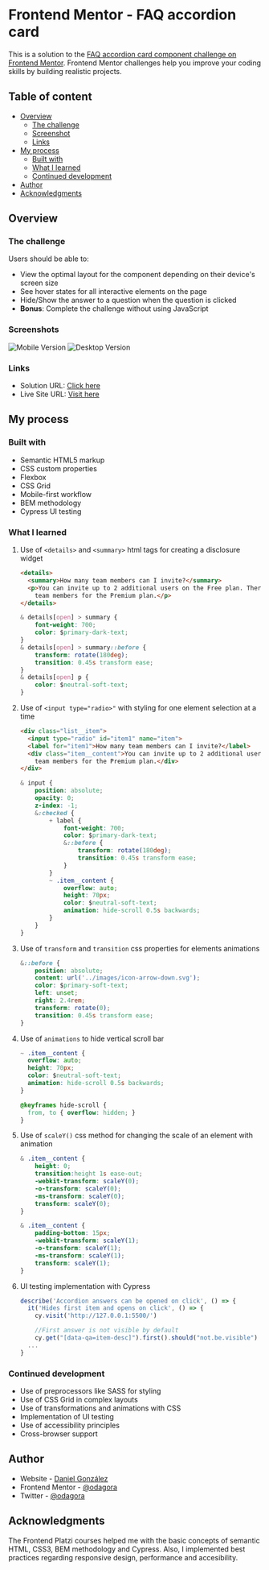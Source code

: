 # Frontend Mentor - FAQ accordion card

This is a solution to the [FAQ accordion card component challenge on Frontend Mentor](https://www.frontendmentor.io/challenges/faq-accordion-card-XlyjD0Oam). Frontend Mentor challenges help you improve your coding skills by building realistic projects.

## Table of content
- [Overview](#overview)
  - [The challenge](#the-challenge)
  - [Screenshot](#screenshot)
  - [Links](#links)
- [My process](#my-process)
  - [Built with](#built-with)
  - [What I learned](#what-i-learned)
  - [Continued development](#continued-development)
- [Author](#author)
- [Acknowledgments](#acknowledgments)

## Overview

### The challenge

Users should be able to:
- View the optimal layout for the component depending on their device's screen size
- See hover states for all interactive elements on the page
- Hide/Show the answer to a question when the question is clicked
- **Bonus**: Complete the challenge without using JavaScript

### Screenshots
![Mobile Version](https://bit.ly/3X3rB4G)
![Desktop Version](https://bit.ly/3ZuEuqb)

### Links

- Solution URL: [Click here](http://bit.ly/3GCbNyW)
- Live Site URL: [Visit here](https://odagora.github.io/faq-accordion-card/)

## My process

### Built with

- Semantic HTML5 markup
- CSS custom properties
- Flexbox
- CSS Grid
- Mobile-first workflow
- BEM methodology
- Cypress UI testing

### What I learned

1. Use of `<details>` and `<summary>` html tags for creating a disclosure widget
    ```html
    <details>
      <summary>How many team members can I invite?</summary>
      <p>You can invite up to 2 additional users on the Free plan. There is no limit on
        team members for the Premium plan.</p>
    </details>
    ```
    ```css
    & details[open] > summary {
        font-weight: 700;
        color: $primary-dark-text;
    }
    & details[open] > summary::before {
        transform: rotate(180deg);
        transition: 0.45s transform ease;
    }
    & details[open] p {
        color: $neutral-soft-text;
    }
    ```

2. Use of `<input type="radio>"` with styling for one element selection at a time
    ```html
    <div class="list__item">
      <input type="radio" id="item1" name="item">
      <label for="item1">How many team members can I invite?</label>
      <div class="item__content">You can invite up to 2 additional users on the Free plan. There is no limit on
        team members for the Premium plan.</div>
    </div>
    ```
    ```css
    & input {
        position: absolute;
        opacity: 0;
        z-index: -1;
        &:checked {
            + label {
                font-weight: 700;
                color: $primary-dark-text;
                &::before {
                    transform: rotate(180deg);
                    transition: 0.45s transform ease;
                }
            }
            ~ .item__content {
                overflow: auto;
                height: 70px;
                color: $neutral-soft-text;
                animation: hide-scroll 0.5s backwards;
            }
        }
    }
    ```
3. Use of `transform` and `transition` css properties for elements animations
    ```css
    &::before {
        position: absolute;
        content: url('../images/icon-arrow-down.svg');
        color: $primary-soft-text;
        left: unset;
        right: 2.4rem;
        transform: rotate(0);
        transition: 0.45s transform ease;
    }
    ```
4. Use of `animations` to hide vertical scroll bar
    ```css
    ~ .item__content {
      overflow: auto;
      height: 70px;
      color: $neutral-soft-text;
      animation: hide-scroll 0.5s backwards;
    }
    ```
    ```css
    @keyframes hide-scroll {
      from, to { overflow: hidden; }
    }
    ```
5. Use of `scaleY()` css method for changing the scale of an element with animation
    ```css
    & .item__content {
        height: 0;
        transition:height 1s ease-out;
        -webkit-transform: scaleY(0);
        -o-transform: scaleY(0);
        -ms-transform: scaleY(0);
        transform: scaleY(0);
    }
    ```
    ```css
    & .item__content {
        padding-bottom: 15px;
        -webkit-transform: scaleY(1);
        -o-transform: scaleY(1);
        -ms-transform: scaleY(1);
        transform: scaleY(1);
    }
    ```
6. UI testing implementation with Cypress
    ```js
    describe('Accordion answers can be opened on click', () => {
      it('Hides first item and opens on click', () => {
        cy.visit('http://127.0.0.1:5500/')

        //First answer is not visible by default
        cy.get("[data-qa=item-desc]").first().should("not.be.visible")
      ...
    }
    ```
### Continued development

- Use of preprocessors like SASS for styling
- Use of CSS Grid in complex layouts
- Use of transformations and animations with CSS
- Implementation of UI testing
- Use of accessibility principles
- Cross-browser support

## Author

- Website - [Daniel González](https://odagora.com/)
- Frontend Mentor - [@odagora](https://www.frontendmentor.io/profile/odagora)
- Twitter - [@odagora](https://www.twitter.com/odagora)

## Acknowledgments

The Frontend Platzi courses helped me with the basic concepts of semantic HTML, CSS3, BEM methodology and Cypress. Also, I implemented best practices regarding responsive design, performance and accesibility.